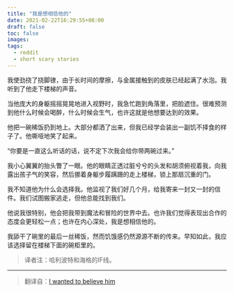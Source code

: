 ```yaml
---
title: "我是想相信他的"
date: 2021-02-22T16:29:55+08:00
draft: false
toc: false
images:
tags: 
  - reddit
  - short scary stories
---
```


我使劲挠了挠脚镣，由于长时间的摩擦，与金属接触到的皮肤已经起满了水泡。我听到了他走下楼梯的声音。

当他庞大的身躯摇摇晃晃地进入视野时，我急忙跑到角落里，把脸遮住。很难预测到他什么时候会喝醉，什么时候会生气，也许这就是他想要达到的效果。

他把一碗稀饭扔到地上。大部分都洒了出来，但我已经学会装出一副饥不择食的样子了。他嘶哑地笑了起来。

“你要是一直这么听话的话，说不定下次我会给你带两碗过来。”

我小心翼翼的抬头瞥了一眼。他的眼睛正透过脏兮兮的头发和胡须俯视着我，向我露出孩子气的笑容，然后挪着身躯步履蹒跚的走上楼梯，锁上那扇沉重的门。

我不知道他为什么会选择我。他监视了我们好几个月，给我寄来一封又一封的信件。我们试图搬家逃走，但他总能找到我们。

他说我很特别，他会把我带到魔法和冒险的世界中去。也许我们觉得表现出合作的态度会更轻松一点；也许在内心深处，我是想相信他的。

我舔干了碗里的最后一丝稀饭，然而饥饿感仍然源源不断的传来。早知如此，我应该选择留在楼梯下面的碗柜里的。

> 译者注：哈利波特和海格的IF线。

------

> 翻译自：[I wanted to believe him](https://www.reddit.com/r/shortscarystories/comments/21jgn3/i_wanted_to_believe_him/)
